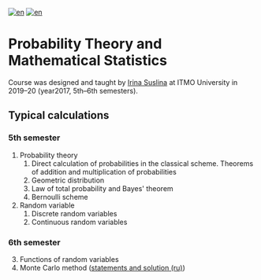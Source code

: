 [![en](https://img.shields.io/badge/lang-en-red.svg)](README.md) [![en](https://img.shields.io/badge/lang-ru-blue.svg)](README.ru.md)

# Probability Theory and Mathematical Statistics

Course was designed and taught by [Irina Suslina](https://scholar.google.ru/citations?user=gy2SK-wAAAAJ&hl=ru) at ITMO University in 2019–20 (year2017, 5th–6th semesters).

## Typical calculations

### 5th semester

1. Probability theory
   1. Direct calculation of probabilities in the classical scheme. Theorems of addition and multiplication of probabilities
   2. Geometric distribution
   3. Law of total probability and Bayes' theorem
   4. Bernoulli scheme
2. Random variable
   1. Discrete random variables
   2. Continuous random variables

### 6th semester

3. Functions of random variables
4. Monte Carlo method ([statements and solution (ru)](typo04))
